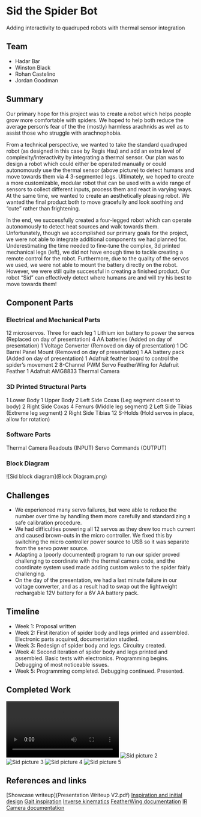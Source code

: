 # Sid the Spider Bot

Adding interactivity to quadruped robots with thermal sensor integration


## Team

* Hadar Bar
* Winston Black
* Rohan Castelino
* Jordan Goodman


## Summary

Our primary hope for this project was to create a robot which helps people grow more comfortable with spiders. We hoped to help both reduce the average person’s fear of the the (mostly) harmless arachnids as well as to assist those who struggle with arachnophobia.

From a technical perspective, we wanted to take the standard quadruped robot (as designed in this case by Regis Hsu) and add an extra level of complexity/interactivity by integrating a thermal sensor. Our plan was to design a robot which could either be operated manually or could autonomously use the thermal sensor (above picture) to detect humans and move towards them via 4 3-segmented legs. Ultimately, we hoped to create a more customizable, modular robot that can be used with a wide range of sensors to collect different inputs, process them and react in varying ways. At the same time, we wanted to create an aesthetically pleasing robot. We wanted the final product both to move gracefully and look soothing and “cute” rather than frightening.

In the end, we successfully created a four-legged robot which can operate autonomously to detect heat sources and walk towards them. Unfortunately, though we accomplished our primary goals for the project, we were not able to integrate additional components we had planned for. Underestimating the time needed to fine-tune the complex, 3d printed mechanical legs (left), we did not have enough time to tackle creating a remote control for the robot. Furthermore, due to the quality of the servos we used, we were not able to mount the battery directly on the robot. However, we were still quite successful in creating a finished product. Our robot “Sid” can effectively detect where humans are and will try his best to move towards them!

## Component Parts

### Electrical and Mechanical Parts
12 microservos. Three for each leg
1 Lithium ion battery to power the servos (Replaced on day of presentation)
4 AA batteries (Added on day of presentation)
1 Voltage Converter (Removed on day of presentation)
1 DC Barrel Panel Mount (Removed on day of presentation)
1 AA battery pack (Added on day of presentation)
1 Adafruit feather board to control the spider’s movement
2 8-Channel PWM Servo FeatherWing for Adafruit Feather
1 Adafruit AMG8833 Thermal Camera

### 3D Printed Structural Parts
1 Lower Body
1 Upper Body
2 Left Side Coxas (Leg segment closest to body)
2 Right Side Coxas
4 Femurs (Middle leg segment)
2 Left Side Tibias (Extreme leg segment)
2 Right Side Tibias
12 S-Holds (Hold servos in place, allow for rotation)

### Software Parts
Thermal Camera Readouts (INPUT)
Servo Commands (OUTPUT)

### Block Diagram
![Sid block diagram](Block Diagram.png)

## Challenges

- We experienced many servo failures, but were able to reduce the number over time by handling them more carefully and standardizing a safe calibration procedure.
- We had difficulties powering all 12 servos as they drew too much current and caused brown-outs in the micro controller. We fixed this by switching the micro controller power source to USB so it was separate from the servo power source.
- Adapting a (poorly documented) program to run our spider proved challenging to coordinate with the thermal camera code, and the coordinate system used made adding custom walks to the spider fairly challenging.
- On the day of the presentation, we had a last minute failure in our voltage converter, and as a result had to swap out the lightweight rechargable 12V battery for a 6V AA battery pack.

## Timeline
- Week 1: Proposal written
- Week 2: First iteration of spider body and legs printed and assembled. Electronic parts acquired, documentation studied.
- Week 3: Redesign of spider body and legs. Circuitry created.
- Week 4: Second iteration of spider body and legs printed and assembled. Basic tests with electronics. Programming begins. Debugging of most noticeable issues.
- Week 5: Programming completed. Debugging continued. Presented.

## Completed Work

![Sid video](IMG_1027.mp4)
![Sid picture 2](IMG_1033.JPG)
![Sid picture 3](IMG_1038.JPG)
![Sid picture 4](IMG_1039.JPG)
![Sid picture 5](IMG_1042.JPG)

## References and links

[Showcase writeup](Presentation Writeup V2.pdf)
[Inspiration and initial design](http://www.instructables.com/id/DIY-Spider-RobotQuad-robot-Quadruped/)
[Gait inspiration](https://makezine.com/2016/11/22/robot-quadruped-arduino-program/)
[Inverse kinematics](https://oscarliang.com/inverse-kinematics-implementation-hexapod-robots/)
[FeatherWing documentation](https://cdn-learn.adafruit.com/downloads/pdf/adafruit-8-channel-pwm-or-servo-featherwing.pdf)
[IR Camera documentation](https://www.adafruit.com/product/3538)
